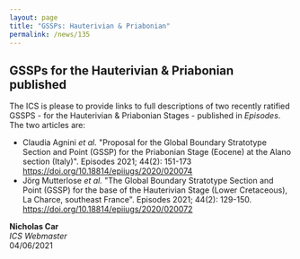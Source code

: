 ```yaml
---
layout: page
title: "GSSPs: Hauterivian & Priabonian"
permalink: /news/135
---
```

## GSSPs for the Hauterivian & Priabonian published

The ICS is please to provide links to full descriptions of two recently ratified GSSPS - for the Hauterivian & Priabonian Stages - published in _Episodes_. The two articles are:

* Claudia Agnini _et al._ "Proposal for the Global Boundary Stratotype Section and Point (GSSP) for the Priabonian Stage (Eocene) at the Alano section (Italy)". Episodes 2021; 44(2): 151-173 <https://doi.org/10.18814/epiiugs/2020/020074>
* Jörg Mutterlose _et al._ "The Global Boundary Stratotype Section and Point (GSSP) for the base of the Hauterivian Stage (Lower Cretaceous), La Charce, southeast France". Episodes 2021; 44(2): 129-150. <https://doi.org/10.18814/epiiugs/2020/020072>

**Nicholas Car**  
*ICS Webmaster*  
04/06/2021
